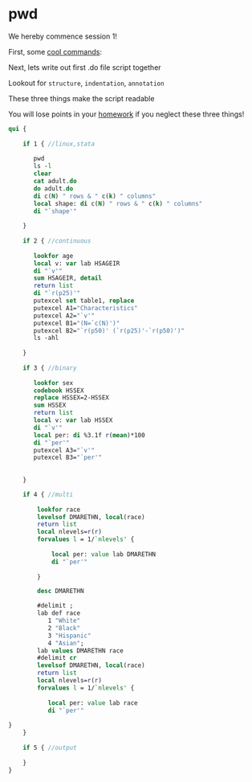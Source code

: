 # pwd

We hereby commence session 1!

First, some [cool commands](https://www.stata.com/manuals13/u27.pdf):

Next, lets write out first .do file script together

Lookout for `structure`, `indentation`, `annotation`

These three things make the script readable 

You will lose points in your [homework](hw1.md) if you neglect these three things!

```stata
qui {
    
    if 1 { //linux,stata
    
       pwd
       ls -l
       clear
       cat adult.do
       do adult.do 
       di c(N) " rows & " c(k) " columns"
       local shape: di c(N) " rows & " c(k) " columns"
       di "`shape'"
                
    }
    
    if 2 { //continuous
    
       lookfor age
       local v: var lab HSAGEIR 
       di "`v'"
       sum HSAGEIR, detail
       return list
       di "`r(p25)'"
       putexcel set table1, replace 
       putexcel A1="Characteristics"
       putexcel A2="`v'"
       putexcel B1="(N=`c(N)')"
       putexcel B2="`r(p50)' (`r(p25)'-`r(p50)')"
       ls -ahl
        
    }
    
    if 3 { //binary
    
       lookfor sex
       codebook HSSEX 
       replace HSSEX=2-HSSEX 
       sum HSSEX
       return list 
       local v: var lab HSSEX
       di "`v'"
       local per: di %3.1f r(mean)*100
       di "`per'"
       putexcel A3="`v'"
       putexcel B3="`per'"
        
        
    }

    if 4 { //multi
        
        lookfor race 
        levelsof DMARETHN, local(race)  
        return list 
        local nlevels=r(r)
        forvalues l = 1/`nlevels' {
    
            local per: value lab DMARETHN
            di "`per'"
    
        }

        desc DMARETHN

        #delimit ;
        lab def race 
           1 "White" 
           2 "Black"
           3 "Hispanic"
           4 "Asian";
        lab values DMARETHN race
        #delimit cr
        levelsof DMARETHN, local(race)  
        return list 
        local nlevels=r(r)
        forvalues l = 1/`nlevels' {
    
           local per: value lab race
           di "`per'"
    
}
    }
    
    if 5 { //output
        
    }
}
```
